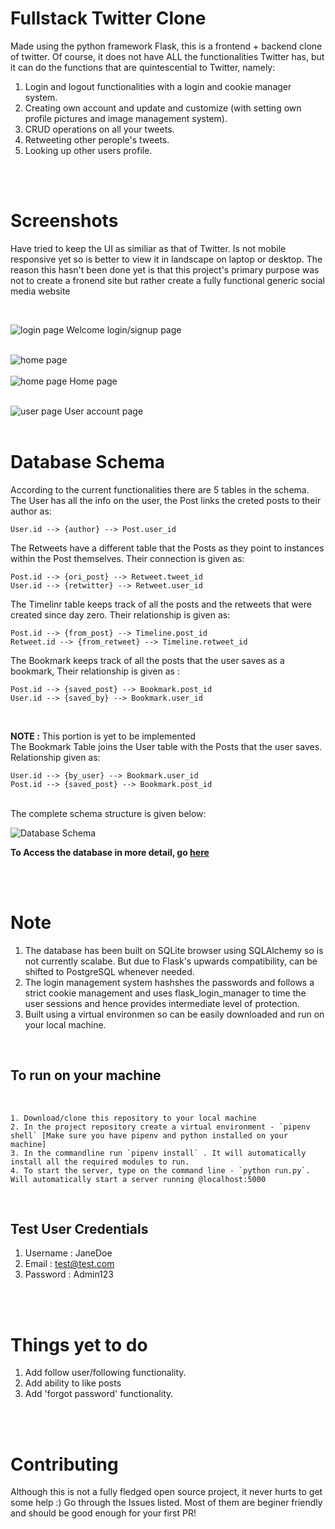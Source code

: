 # Fullstack Twitter Clone

Made using the python framework Flask, this is a frontend + backend clone of twitter. Of course, it does not have ALL the functionalities Twitter has, but it can do the functions that are quintescential to Twitter, namely:

1. Login and logout functionalities with a login and cookie manager system.
2. Creating own account and update and customize (with setting own profile pictures and image management system).
3. CRUD operations on all your tweets.
4. Retweeting other perople's tweets.
5. Looking up other users profile.

<br><br>

# Screenshots

Have tried to keep the UI as similiar as that of Twitter. Is not mobile responsive yet so is better to view it in landscape on laptop or desktop. The reason this hasn't been done yet is that this project's primary purpose was not to create a fronend site but rather create a fully functional generic social media website

<br>

![login page](Extra/Images/login_page.png)
Welcome login/signup page
<br><br>

![home page](Extra/Images/home_page_1.png) <br><br>
![home page](Extra/Images/home_page_2.png)
Home page
<br><br>

![user page](Extra/Images/user_page.png)
User account page
<br><br>

# Database Schema

According to the current functionalities there are 5 tables in the schema. The User has all the info on the user, the Post links the creted posts to their author as: <br>

    User.id --> {author} --> Post.user_id

The Retweets have a different table that the Posts as they point to instances within the Post themselves. Their connection is given as: <br>

    Post.id --> {ori_post} --> Retweet.tweet_id
    User.id --> {retwitter} --> Retweet.user_id

The Timelinr table keeps track of all the posts and the retweets that were created since day zero. Their relationship is given as: <br>

    Post.id --> {from_post} --> Timeline.post_id
    Retweet.id --> {from_retweet} --> Timeline.retweet_id

The Bookmark keeps track of all the posts that the user saves as a bookmark, Their relationship is given as : <br>

    Post.id --> {saved_post} --> Bookmark.post_id
    User.id --> {saved_by} --> Bookmark.user_id

<br>

__NOTE :__ This portion is yet to be implemented <br>
The Bookmark Table joins the User table with the Posts that the user saves. Relationship given as: <br>

    User.id --> {by_user} --> Bookmark.user_id
    Post.id --> {saved_post} --> Bookmark.post_id

<br>
The complete schema structure is given below:

<br>

![Database Schema](Extra/Images/Twitter-Clone.png)

__To Access the database in more detail, go [here](https://dbdiagram.io/d/5f7185f53a78976d7b757403)__

<br><br>

# Note

1. The database has been built on SQLite browser using SQLAlchemy so is not currently scalabe. But due to Flask's upwards compatibility, can be shifted to PostgreSQL whenever needed.
2. The login management system hashshes the passwords and follows a strict cookie management and uses flask_login_manager to time the user sessions and hence provides intermediate level of protection.
3. Built using a virtual environmen so can be easily downloaded and run on your local machine.

<br>

## To run on your machine

<br>

    1. Download/clone this repository to your local machine
    2. In the project repository create a virtual environment - `pipenv shell` [Make sure you have pipenv and python installed on your machine]
    3. In the commandline run `pipenv install` . It will automatically install all the required modules to run.
    4. To start the server, type on the command line - `python run.py`. Will automatically start a server running @localhost:5000

<br>

## Test User Credentials

1. Username : JaneDoe
2. Email : test@test.com
3. Password : Admin123

<br><br>

# Things yet to do

1. Add follow user/following functionality.
2. Add ability to like posts
3. Add 'forgot password' functionality.

<br><br>

# Contributing

Although this is not a fully fledged open source project, it never hurts to get some help :)
Go through the Issues listed. Most of them are beginer friendly and should be good enough for your first PR!
